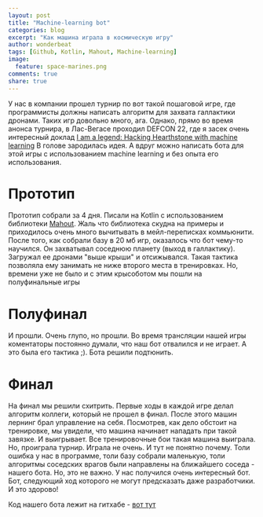 ```yaml
---
layout: post
title: "Machine-learning bot"
categories: blog
excerpt: "Как машина играла в космическую игру"
author: wonderbeat
tags: [Github, Kotlin, Mahout, Machine-learning]
image:
  feature: space-marines.png
comments: true
share: true
---
```


У нас в компании прошел турнир по вот такой пошаговой игре, где программисты должны написать
алгоритм для захвата галлактики дронами.
Таких игр довольно много, ага. Однако, прямо во время анонса турнира, в Лас-Вегасе проходил DEFCON 22, где я засек очень интересный доклад [I am a legend: Hacking Hearthstone with machine learning](https://www.defcon.org/html/defcon-22/dc-22-speakers.html)
В голове зародилась идея. А вдруг можно написать бота для этой игры с использованием machine learning и без опыта его использования.

# Прототип
Прототип собрали за 4 дня. Писали на Kotlin с использованием библиотеки [Mahout](https://mahout.apache.org/).
Жаль что библиотека скудна на примеры и приходилось очень много вычитывать в мейл-переписках коммьюнити.
После того, как собрали базу в 20 мб игр, оказалось что бот чему-то научился. Он захватывал соседнюю планету (выход в галлактику). Загружал ее дронами "выше крыши" и отсижывался. Такая тактика позволяла ему занимать не ниже второго места в тренировках.
Но, времени уже не было и с этим крысоботом мы пошли на полуфинальные игры

# Полуфинал
И прошли. Очень глупо, но прошли. Во время трансляции нашей игры коментаторы постоянно думали, что наш бот отвалился и не играет. А это была его тактика ;).
Бота решили подтюнить.

# Финал
На финал мы решили схитрить. Первые ходы в каждой игре делал алгоритм коллеги, который не прошел в финал. После этого машин лернинг брал управление на себя. Посмотрев, как дело обстоит на тренировке, мы увидели, что машина начинает нападать при такой завязке. И выигрывает. Все тренировочные бои такая машина выиграла.
Но, проиграла турнир. Играла не очень. И тут не понятно почему. Толи ошибка у нас в программе, толи базу собрали маленькую, толи алгоритмы соседских врагов были направлены на ближайшего соседа - нашего бота.
Но, это не важно. У нас получился очень интересный бот. Бот, следующий ход которого не могут предсказать даже разработчики. И это здорово!

Код нашего бота лежит на гитхабе - [вот тут](https://github.com/WonderBeat/suchmarines)
